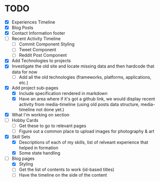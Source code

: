 # TODO
- [x] Experiences Timeline
- [x] Blog Posts
- [x] Contact Information footer
- [ ] Recent Activity Timeline
    - [ ] Commit Component Styling
    - [ ] Tweet Component
    - [ ] Reddit Post Component
- [x] Add Technologies to projects
- [x] Investigate the old site and locate missing data and then hardcode that data for now
    - [ ] Add all the old technologies (frameworks, platforms, applications, etc.)
- [x] Add project sub-pages
    - [x] Include specification rendered in markdown
    - [x] Have an area where if it's got a github link, we would display recent activity from media-timeline (using old posts data structure, media-timeline not done yet.)
- [x] What I'm working on section
- [ ] Hobby Cards
    - [ ] Get these to go to relevant pages
    - [ ] Figure out a common place to upload images for photography & art
- [x] Skill Sets
    - [x] Descriptions of each of my skills, list of relveant experience that helped in formation
    - [x] Some state handling
- [ ] Blog pages
    - [x] Styling
    - [ ] Get the list of contents to work (id-based titles)
    - [ ] Have the timeline on the side of the content
